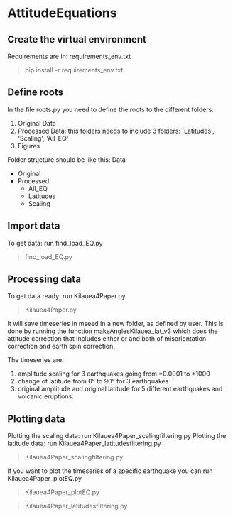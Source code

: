 # AttitudeEquations

## Create the virtual environment
Requirements are in: requirements_env.txt

> pip install -r requirements_env.txt

## Define roots
In the file roots.py you need to define the roots to the different folders:

1. Original Data
2. Processed Data: this folders needs to include 3 folders: 'Latitudes', 'Scaling', 'All_EQ'
3. Figures

Folder structure should be like this:
Data
- Original
- Processed
  - All_EQ
  - Latitudes
  - Scaling  



## Import data
To get data: run find_load_EQ.py

> find_load_EQ.py


## Processing data
To get data ready: run Kilauea4Paper.py

> Kilauea4Paper.py

It will save timeseries in mseed in a new folder, as defined by user. This is done by running the function
makeAnglesKilauea_lat_v3 which does the attitude correction that includes either or and both of
misorientation correction and earth spin correction.

The timeseries are:
1. amplitude scaling for 3 earthquakes going from *0.0001 to *1000
2. change of latitude from 0° to 90° for 3 earthquakes
3. original amplitude and original latitude for 5 different earthquakes and volcanic eruptions.


## Plotting data
Plotting the scaling data: run Kilauea4Paper_scalingfiltering.py
Plotting the latitude data: run Kilauea4Paper_latitudesfiltering.py

> Kilauea4Paper_scalingfiltering.py

If you want to plot the timeseries of a specific earthquake you can run Kilauea4Paper_plotEQ.py

> Kilauea4Paper_plotEQ.py

> Kilauea4Paper_latitudesfiltering.py

